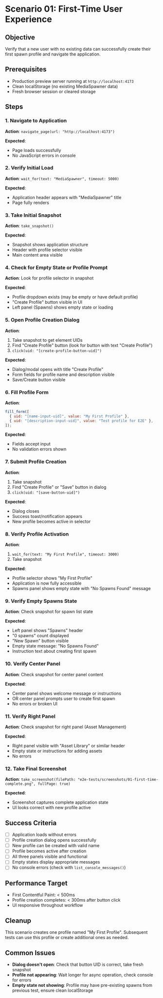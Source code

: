 # Scenario 01: First-Time User Experience

## Objective

Verify that a new user with no existing data can successfully create their first spawn profile and navigate the application.

## Prerequisites

- Production preview server running at `http://localhost:4173`
- Clean localStorage (no existing MediaSpawner data)
- Fresh browser session or cleared storage

## Steps

### 1. Navigate to Application

**Action**: `navigate_page(url: "http://localhost:4173")`

**Expected**:

- Page loads successfully
- No JavaScript errors in console

### 2. Verify Initial Load

**Action**: `wait_for(text: "MediaSpawner", timeout: 5000)`

**Expected**:

- Application header appears with "MediaSpawner" title
- Page fully renders

### 3. Take Initial Snapshot

**Action**: `take_snapshot()`

**Expected**:

- Snapshot shows application structure
- Header with profile selector visible
- Main content area visible

### 4. Check for Empty State or Profile Prompt

**Action**: Look for profile selector in snapshot

**Expected**:

- Profile dropdown exists (may be empty or have default profile)
- "Create Profile" button visible in UI
- Left panel (Spawns) shows empty state or loading

### 5. Open Profile Creation Dialog

**Action**:

1. Take snapshot to get element UIDs
2. Find "Create Profile" button (look for button with text "Create Profile")
3. `click(uid: "[create-profile-button-uid]")`

**Expected**:

- Dialog/modal opens with title "Create Profile"
- Form fields for profile name and description visible
- Save/Create button visible

### 6. Fill Profile Form

**Action**:

```javascript
fill_form([
  { uid: "[name-input-uid]", value: "My First Profile" },
  { uid: "[description-input-uid]", value: "Test profile for E2E" },
]);
```

**Expected**:

- Fields accept input
- No validation errors shown

### 7. Submit Profile Creation

**Action**:

1. Take snapshot
2. Find "Create Profile" or "Save" button in dialog
3. `click(uid: "[save-button-uid]")`

**Expected**:

- Dialog closes
- Success toast/notification appears
- New profile becomes active in selector

### 8. Verify Profile Activation

**Action**:

1. `wait_for(text: "My First Profile", timeout: 3000)`
2. Take snapshot

**Expected**:

- Profile selector shows "My First Profile"
- Application is now fully accessible
- Spawns panel shows empty state with "No Spawns Found" message

### 9. Verify Empty Spawns State

**Action**: Check snapshot for spawn list state

**Expected**:

- Left panel shows "Spawns" header
- "0 spawns" count displayed
- "New Spawn" button visible
- Empty state message: "No Spawns Found"
- Instruction text about creating first spawn

### 10. Verify Center Panel

**Action**: Check snapshot for center panel content

**Expected**:

- Center panel shows welcome message or instructions
- OR center panel prompts user to create first spawn
- No errors or broken UI

### 11. Verify Right Panel

**Action**: Check snapshot for right panel (Asset Management)

**Expected**:

- Right panel visible with "Asset Library" or similar header
- Empty state or instructions for adding assets
- No errors

### 12. Take Final Screenshot

**Action**: `take_screenshot(filePath: "e2e-tests/screenshots/01-first-time-complete.png", fullPage: true)`

**Expected**:

- Screenshot captures complete application state
- UI looks correct with new profile active

## Success Criteria

- [ ] Application loads without errors
- [ ] Profile creation dialog opens successfully
- [ ] New profile can be created with valid name
- [ ] Profile becomes active after creation
- [ ] All three panels visible and functional
- [ ] Empty states display appropriate messages
- [ ] No console errors (check with `list_console_messages()`)

## Performance Target

- First Contentful Paint: < 500ms
- Profile creation completes: < 300ms after button click
- UI responsive throughout workflow

## Cleanup

This scenario creates one profile named "My First Profile". Subsequent tests can use this profile or create additional ones as needed.

## Common Issues

- **Dialog doesn't open**: Check that button UID is correct, take fresh snapshot
- **Profile not appearing**: Wait longer for async operation, check console for errors
- **Empty state not showing**: Profile may have pre-existing spawns from previous test, ensure clean localStorage
